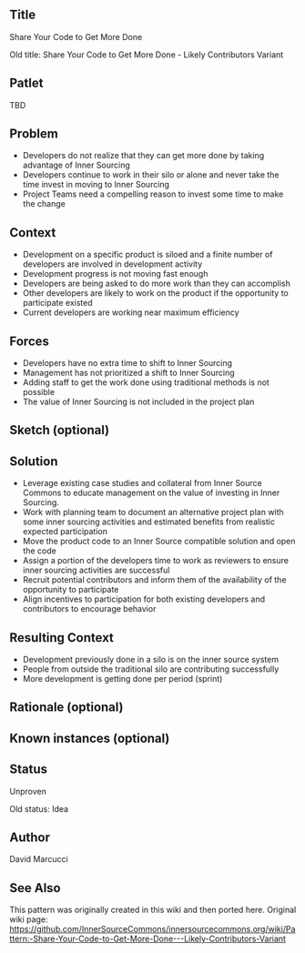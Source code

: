 ## Title

Share Your Code to Get More Done

Old title: Share Your Code to Get More Done - Likely Contributors Variant

## Patlet

TBD

## Problem

* Developers do not realize that they can get more done by taking advantage of Inner Sourcing
* Developers continue to work in their silo or alone and never take the time invest in moving to Inner Sourcing
* Project Teams need a compelling reason to invest some time to make the change

## Context

* Development on a specific product is siloed and a finite number of developers are involved in development activity
* Development progress is not moving fast enough
* Developers are being asked to do more work than they can accomplish
* Other developers are likely to work on the product if the opportunity to participate existed
* Current developers are working near maximum efficiency

## Forces

* Developers have no extra time to shift to Inner Sourcing
* Management has not prioritized a shift to Inner Sourcing
* Adding staff to get the work done using traditional methods is not possible
* The value of Inner Sourcing is not included in the project plan

## Sketch (optional)

## Solution

* Leverage existing case studies and collateral from Inner Source Commons to educate management on the value of investing in Inner Sourcing.
* Work with planning team to document an alternative project plan with some inner sourcing activities and estimated benefits from realistic expected participation
* Move the product code to an Inner Source compatible solution and open the code
* Assign a portion of the developers time to work as reviewers to ensure inner sourcing activities are successful
* Recruit potential contributors and inform them of the availability of the opportunity to participate
* Align incentives to participation for both existing developers and contributors to encourage behavior

## Resulting Context

* Development previously done in a silo is on the inner source system
* People from outside the traditional silo are contributing successfully
* More development is getting done per period (sprint)

## Rationale (optional)

## Known instances (optional)

## Status

Unproven

Old status: Idea

## Author

David Marcucci

## See Also

This pattern was originally created in this wiki and then ported here.
Original wiki page:
https://github.com/InnerSourceCommons/innersourcecommons.org/wiki/Pattern:-Share-Your-Code-to-Get-More-Done---Likely-Contributors-Variant
